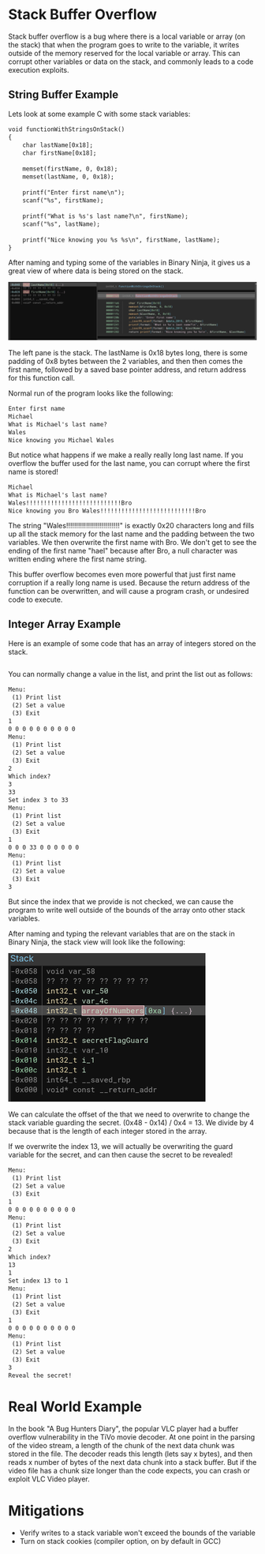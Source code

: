 # Stack Buffer Overflow

Stack buffer overflow is a bug where there is a local variable or array (on the
stack) that when the program goes to write to the variable, it writes outside
of the memory reserved for the local variable or array.  This can corrupt other
variables or data on the stack, and commonly leads to a code execution exploits.

## String Buffer Example

Lets look at some example C with some stack variables:

```
void functionWithStringsOnStack()
{
	char lastName[0x18];
	char firstName[0x18];

	memset(firstName, 0, 0x18);
	memset(lastName, 0, 0x18);

	printf("Enter first name\n");
	scanf("%s", firstName);

	printf("What is %s's last name?\n", firstName);
	scanf("%s", lastName);

	printf("Nice knowing you %s %s\n", firstName, lastName);
}
```

After naming and typing some of the variables in Binary Ninja, it gives us
a great view of where data is being stored on the stack.

![Binary Ninja view of Stack](2_strings_on_stack.png)

The left pane is the stack.  The lastName is 0x18 bytes long, there is some
padding of 0x8 bytes between the 2 variables, and then then comes the first
name, followed by a saved base pointer address, and return address for this
function call.

Normal run of the program looks like the following:

```
Enter first name
Michael
What is Michael's last name?
Wales
Nice knowing you Michael Wales
```

But notice what happens if we make a really really long last name.  If you
overflow the buffer used for the last name, you can corrupt where the first
name is stored!

```
Michael
What is Michael's last name?
Wales!!!!!!!!!!!!!!!!!!!!!!!!!!!Bro
Nice knowing you Bro Wales!!!!!!!!!!!!!!!!!!!!!!!!!!!Bro
```

The string "Wales!!!!!!!!!!!!!!!!!!!!!!!!!!!" is exactly 0x20 characters long
and fills up all the stack memory for the last name and the padding between
the two variables.  We then overwrite the first name with Bro.  We don't get
to see the ending of the first name "hael" because after Bro, a null character
was written ending where the first name string.

This buffer overflow becomes even more powerful that just first name corruption
if a really long name is used.  Because the return address of the function can
be overwritten, and will cause a program crash, or undesired code to execute.

## Integer Array Example

Here is an example of some code that has an array of integers stored on the
stack.

```

```

You can normally change a value in the list, and print the list out as follows:

```
Menu:
 (1) Print list
 (2) Set a value
 (3) Exit
1
0 0 0 0 0 0 0 0 0 0 
Menu:
 (1) Print list
 (2) Set a value
 (3) Exit
2
Which index?
3
33
Set index 3 to 33
Menu:
 (1) Print list
 (2) Set a value
 (3) Exit
1
0 0 0 33 0 0 0 0 0 0 
Menu:
 (1) Print list
 (2) Set a value
 (3) Exit
3
```

But since the index that we provide is not checked, we can cause the program
to write well outside of the bounds of the array onto other stack variables.

After naming and typing the relevant variables that are on the stack in Binary
Ninja, the stack view will look like the following:

![Binary Ninja Stack with Array on it](stack_with_array.png)

We can calculate the offset of the that we need to overwrite to change the 
stack variable guarding the secret. (0x48 - 0x14) / 0x4 = 13.  We divide by 4
because that is the length of each integer stored in the array.

If we overwrite the index 13, we will actually be overwriting the guard
variable for the secret, and can then cause the secret to be revealed!

```
Menu:
 (1) Print list
 (2) Set a value
 (3) Exit
1
0 0 0 0 0 0 0 0 0 0 
Menu:
 (1) Print list
 (2) Set a value
 (3) Exit
2
Which index?
13
1
Set index 13 to 1
Menu:
 (1) Print list
 (2) Set a value
 (3) Exit
1
0 0 0 0 0 0 0 0 0 0 
Menu:
 (1) Print list
 (2) Set a value
 (3) Exit
3
Reveal the secret!
```

# Real World Example

In the book "A Bug Hunters Diary", the popular VLC player had a buffer overflow
vulnerability in the TiVo movie decoder.  At one point in the parsing of the
video stream, a length of the chunk of the next data chunk was stored in the
file.  The decoder reads this length (lets say x bytes), and then reads x
number of bytes of the next data chunk into a stack buffer.  But if the video
file has a chunk size longer than the code expects, you can crash or exploit
VLC Video player.

# Mitigations

* Verify writes to a stack variable won't exceed the bounds of the variable
* Turn on stack cookies (compiler option, on by default in GCC)

